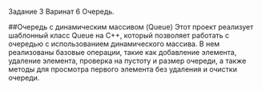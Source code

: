 Задание 3 Варинат 6 Очередь.

##Очередь с динамическим массивом (Queue)
Этот проект реализует шаблонный класс Queue на C++, который позволяет работать с очередью с использованием динамического массива. 
В нем реализованы базовые операции, такие как добавление элемента, удаление элемента, проверка на пустоту и размер очереди, 
а также методы для просмотра первого элемента без удаления и очистки очереди.
